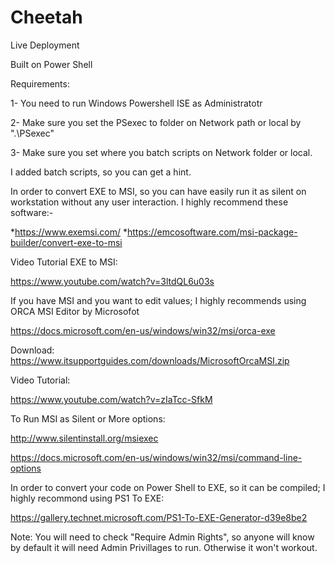 # Cheetah
Live Deployment

Built on Power Shell

Requirements:

1- You need to run Windows Powershell ISE as Administratotr

2- Make sure you set the PSexec to folder on Network path or local by ".\PSexec"

3- Make sure you set where you batch scripts on Network folder or local.


I added batch scripts, so you can get a hint.


In order to convert EXE to MSI, so you can have easily run it as silent on workstation without any user interaction. I highly recommend  these software:-

*https://www.exemsi.com/
*https://emcosoftware.com/msi-package-builder/convert-exe-to-msi

Video Tutorial EXE to MSI:

https://www.youtube.com/watch?v=3ltdQL6u03s


If you have MSI and you want to edit values; I highly recommends using ORCA MSI Editor by Microsofot

https://docs.microsoft.com/en-us/windows/win32/msi/orca-exe

Download:
https://www.itsupportguides.com/downloads/MicrosoftOrcaMSI.zip

Video Tutorial:

https://www.youtube.com/watch?v=zIaTcc-SfkM


To Run MSI as Silent or More options:

http://www.silentinstall.org/msiexec

https://docs.microsoft.com/en-us/windows/win32/msi/command-line-options



In order to convert your code on Power Shell to EXE, so it can be compiled; I highly recommond using PS1 To EXE:

https://gallery.technet.microsoft.com/PS1-To-EXE-Generator-d39e8be2

Note: You will need to check "Require Admin Rights", so anyone will know by default it will need Admin Privillages to run. Otherwise it won't workout.



